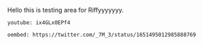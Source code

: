 Hello this is testing area for Riffyyyyyyy.

`youtube: ix4GLx0EPf4`

`oembed: https://twitter.com/_7M_3/status/1651495012985888769`
